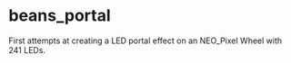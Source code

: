 # beans_portal

First attempts at creating a LED portal effect on an NEO_Pixel Wheel with 241 LEDs.
